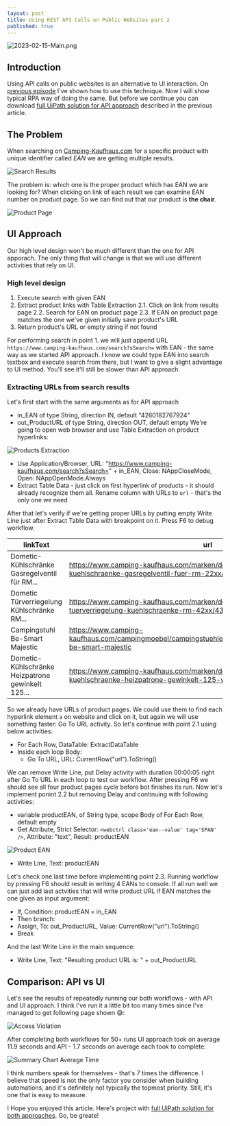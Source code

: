 ```yaml
---
layout: post
title: Using REST API Calls on Public Websites part 2
published: true
---
```


![2023-02-15-Main.png]({{site.baseurl}}/assets/img/2023-02-15-Main.png)

## Introduction
Using API calls on public websites is an alternative to UI interaction. On [previous episode]({{site.baseurl}}/REST-API-Public-Websites) I've shown how to use this technique. Now I will show typical RPA way of doing the same. But before we continue you can download [full UiPath solution for API approach]({{site.baseurl}}/assets/code/REST-API-Public-Websites-e02.zip) described in the previous article.

## The Problem
When searching on [Camping-Kaufhaus.com](https://www.camping-kaufhaus.com) for a specific product with unique identifier  called *EAN* we are getting multiple results.

![Search Results]({{site.baseurl}}/assets/img/2023-02-06-search-results.png)

The problem is: which one is the proper product which has EAN we are looking for? When clicking on link of each result we can examine EAN number on product page. So we can find out that our product is **the chair**.

![Product Page]({{site.baseurl}}/assets/img/2023-02-06-product-page.png)

## UI Approach
Our high level design won't be much different than the one for API apporach. The only thing that will change is that we will use different activities that rely on UI.

### High level design
  
1. Execute search with given EAN
2. Extract product links with Table Extraction
2.1. Click on link from results page
2.2. Search for EAN on product page
2.3. If EAN on product page matches the one we've given initially save product's URL
3. Return product's URL or empty string if not found
  
For performing search in point 1. we will just append URL `https://www.camping-kaufhaus.com/search?sSearch=` with EAN - the same way as we started API approach. I know we could type EAN into search textbox and execute search from there, but I want to give a slight advantage to UI method. You'll see it'll still be slower than API approach.

### Extracting URLs from search results
Let's first start with the same arguments as for API approach
- in_EAN of type String, direction IN, default "4260182767924"
- out_ProductURL of type String, direction OUT, default empty
We're going to open web browser and use Table Extraction on product hyperlinks:  
  
![Products Extraction]({{site.baseurl}}/assets/img/2023-02-15-Product-Links-Table-Extraction.png)
  
- Use Application/Browser, URL: "https://www.camping-kaufhaus.com/search?sSearch=" + in_EAN, Close: NAppCloseMode, Open: NAppOpenMode.Always
- Extract Table Data - just click on first hyperlink of products - it should already recognize them all. Rename column with URLs to `url` - that's the only one we need
  
After that let's verify if we're getting proper URLs by putting empty Write Line just after Extract Table Data with breakpoint on it. Press F6 to debug workflow.
  
|linkText |url   |
|---|---|
| Dometic-Kühlschränke Gasregelventil für RM...  |https://www.camping-kaufhaus.com/marken/dometic/488761/dometic-kuehlschraenke-gasregelventil-fuer-rm-22xx/41xx/42xx   |
|Dometic Türverriegelung Kühlschränke RM...   |https://www.camping-kaufhaus.com/marken/dometic/488796/dometic-tuerverriegelung-kuehlschraenke-rm-42xx/43xx/44xx   |
|Campingstuhl Be-Smart Majestic   |https://www.camping-kaufhaus.com/campingmoebel/campingstuehle/klappstuehle/492061/campingstuhl-be-smart-majestic   |
|Dometic-Kühlschränke Heizpatrone gewinkelt 125...   |https://www.camping-kaufhaus.com/marken/dometic/488649/dometic-kuehlschraenke-heizpatrone-gewinkelt-125-watt/235-volt   |
  
So we already have URLs of product pages. We could use them to find each hyperlink element `a` on website and click on it, but again we will use something faster: Go To URL activity. So let's continue with point 2.1 using below activities:
  
- For Each Row, DataTable: ExtractDataTable
- Inside each loop Body:
    - Go To URL, URL: CurrentRow("url").ToString()
  
We can remove Write Line, put Delay activity with duration 00:00:05 right after Go To URL in each loop to test our workflow. After pressing F6 we should see all four product pages cycle before bot finishes its run. Now let's implement ponint 2.2 but removing Delay and continuing with following activities:
  
- variable productEAN, of String type, scope Body of For Each Row, default empty
- Get Attribute, Strict Selector: `<webctrl class='ean--value' tag='SPAN' />`, Attribute: "text", Result: productEAN
  
![Product EAN]({{site.baseurl}}/assets/img/2023-02-15-Product-Page-EAN.png)

- Write Line, Text: productEAN

Let's check one last time before implementing point 2.3. Running workflow by pressing F6 should result in writing 4 EANs to console. If all run well we can just add last actvities that will write product URL if EAN matches the one given as input argument:
  
- If, Condition: productEAN = in_EAN
- Then branch:
 - Assign, To: out_ProductURL, Value: CurrentRow("url").ToString()
 - Break
  
And the last Write Line in the main sequence:
  
- Write Line, Text: "Resulting product URL is: " + out_ProductURL

## Comparison: API vs UI
Let's see the results of repeatedly running our both workflows - with API and UI approach. I think I've run it a little bit too many times since I've managed to get following page shown 😅:
  
![Access Violation]({{site.baseurl}}/assets/img/2023-02-15-Access-Violation.png)
  
After completing both workflows for 50+ runs UI approach took on average 11.9 seconds and API - 1.7 seconds on average each took to complete:
  
![Summary Chart Average Time]({{site.baseurl}}/assets/img/2023-02-15-Summary-Chart-Average-Time.png)

I think numbers speak for themselves - that's 7 times the difference. I believe that speed is not the only factor you consider when building automations, and it's definitely not typically the topmost priority. Still, it's one that is easy to measure.
  
I Hope you enjoyed this article. Here's project with [full UiPath solution for both approaches]({{site.baseurl}}/assets/code/REST-API-Public-Websites-e02-Comparison.zip). Go, be greate!
